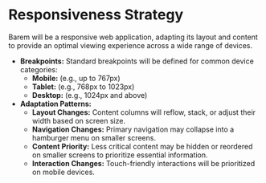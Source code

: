 # Responsiveness Strategy

Barem will be a responsive web application, adapting its layout and content to provide an optimal viewing experience across a wide range of devices.

*   **Breakpoints:** Standard breakpoints will be defined for common device categories:
    *   **Mobile:** (e.g., up to 767px)
    *   **Tablet:** (e.g., 768px to 1023px)
    *   **Desktop:** (e.g., 1024px and above)
*   **Adaptation Patterns:**
    *   **Layout Changes:** Content columns will reflow, stack, or adjust their width based on screen size.
    *   **Navigation Changes:** Primary navigation may collapse into a hamburger menu on smaller screens.
    *   **Content Priority:** Less critical content may be hidden or reordered on smaller screens to prioritize essential information.
    *   **Interaction Changes:** Touch-friendly interactions will be prioritized on mobile devices.